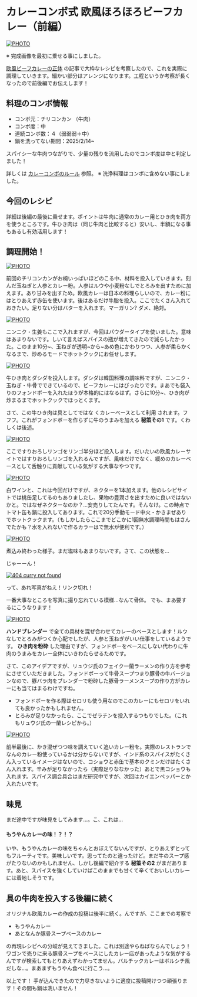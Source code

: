 # カレーコンボ式 欧風ほろほろビーフカレー（前編）

[![PHOTO](/images/202502/IMG_7955_1.jpg)](/images_original/202502/IMG_7955.jpg)

※ 完成画像を最初に乗せる事にしました。


[欧風ビーフカレーの正体](https://curryoki.hatenablog.jp/entry/2025/02/21/025148)  の記事で大枠なレシピを考察したので、これを実際に調理していきます。細かい部分はアレンジになります。工程というか考察が長くなったので前後編でお伝えします！

## 料理のコンボ情報

* コンボ元：チリコンカン （牛肉）
* コンボ度：中
* 連続コンボ数：４（弱弱弱＋中）
* 鍋を洗ってない期間：2025/2/14~

スパイシーな牛肉つながりで、少量の残りを流用したのでコンボ度は中と判定しました！

詳しくは [カレーコンボのルール](https://curryoki.hatenablog.jp/entry/2025/02/20/131719) 参照。 ※ 洗浄料理はコンボに含めない事にしました。

## 今回のレシピ

詳細は後編の最後に乗せます。ポイントは牛肉に通常のカレー用とひき肉を両方を使うところです。牛ひき肉は（同じ牛肉と比較すると）安いし、半額になる事もあるし有効活用します！

## 調理開始！

[![PHOTO](/images/202502/IMG_7932_1.jpg)](/images_original/202502/IMG_7932.jpg)

前回のチリコンカンがお椀いっぱいほどのこる中、材料を投入していきます。刻んだ玉ねぎと人参とカレー粉。人参はルウや小麦粉なしでとろみを出すために加えます。あり甘みを出すため。欧風カレーは日本の料理らしいので、カレー粉にはとりあえず赤缶を使います。後はあるだけ牛脂を投入。ここでたくさん入れておきたい。足りない分はバターを入れます。マーガリン? ダメ、絶対。

[![PHOTO](/images/202502/IMG_7933_1.jpg)](/images_original/202502/IMG_7933.jpg)

ニンニク・生姜もここで入れますが、今回はパウダータイプを使いました。意味はあまりないです。しいて言えばスパイスの瓶が増えてきたので減らしたかった。このまま10分~、玉ねぎが透明~から~あめ色にかわりつつ、人参が柔らかくなるまで、炒めるモードでホットクックにお任せします。

[![PHOTO](/images/202502/IMG_7934_1.jpg)](/images_original/202502/IMG_7934.jpg)

牛ひき肉とダシダを投入します。ダシダは韓国料理の調味料ですが、ニンニク・玉ねぎ・牛骨でできているので、ビーフカレーにはぴったりです。まあでも袋入りのフォンドボーを入れたほうが本格的にはなるはず。さらに10分~、ひき肉が炒まるまでホットクックでほっとくます。

さて、この牛ひき肉は具としてではな くカレーベースとして利用 されます。フフフ。これがフォンドボーを作らずに牛のうまみを加える **秘策その1** です。くわしくは後述。


[![PHOTO](/images/202502/IMG_7936_1.jpg)](/images_original/202502/IMG_7936.jpg)

ここですりおろしリンゴをリンゴ半分ほど投入します。だいたいの欧風カレーサイトではすりおろしリンゴを入れるんですが、風味だけでなく、緩めのカレーベースとして舌触りに貢献している気がする大事なやつです。

[![PHOTO](/images/202502/IMG_7937_1.jpg)](/images_original/202502/IMG_7937.jpg)

白ワインと、これは今回だけですが、ネクターを1本加えます。他のレシピサイトでは桃缶足してるのもありましたし、果物の豊潤さを出すために良いではないかと。ではなぜネクターなのか？...安売りしてたんです。そんなけ。この時点でトマト缶も鍋に投入してあります。これで20分手動モード中火・かきまぜありでホットクックます。（もしかしたらここまでどこかに1回無水調理時間もはさんでたかも？水を入れないで作るカラーはで無水が便利です。）

[![PHOTO](/images/202502/IMG_7938_1.jpg)](/images_original/202502/IMG_7938.jpg)

煮込み終わった様子。まだ塩味もあまりないです。さて、この状態を…

じゃーーん！

[![404 curry not found](/images/misc/404_curry_not_found_1.jpg)](/images_original/misc/404_curry_not_found.jpg)

って、あれ写真がねえ！リンク切れ！

一番大事なところを写真に撮り忘れている模様...なんて骨体。
でも、まあ要するにこうなります！ 

[![PHOTO](/images/202502/IMG_7941_1.jpg)](/images_original/202502/IMG_7941.jpg)

**ハンドブレンダー** で全ての具材を混ぜ合わせてカレーのベースとします！ルウなしでとろみがつくか心配でしたが、人参と玉ねぎがいい仕事をしているようです。 **ひき肉を粉砕** した理由ですが、フォンドボーをベースにしない代わりに牛肉のうまみをカレー全体にいきわたらせるためです。

さて、このアイデアですが、リュウジ氏のフェイク一蘭ラーメンの作り方を参考にさせていただきました。フォンドボーって牛骨スープつまり豚骨の牛バージョンなので、豚バラ肉をブレンダーで粉砕した豚骨ラーメンスープの作り方がカレーにも当てはまるわけですね。

* フォンドボーを作る際はセロリも使う用なのでこのカレーにもセロリをいれても良かったかもしれません。
* とろみが足りなかったら、ここでゼラチンを投入するつもりでした。（これもリュウジ氏の一蘭レシピから。）

[![PHOTO](/images/202502/IMG_7940_1.jpg)](/images_original/202502/IMG_7940.jpg)

前半最後に、かき混ぜつつ味を調えていく追いカレー粉を。実際のレストランでなんのカレー粉使っているかは分からないですが、インド系のスパイスがたくさん入っているイメージはないので、コショウと赤缶で基本のクミンだけはたくさん入れます。辛みが足りなかったら（実際足りななかった）あとで黒コショウも入れます。スパイス調合具合はまだ研究中ですが、次回はカイエンペッパーとか入れたいです。

## 味見

まだ途中ですが味見をしてみます…。こ、これは…

#### もうやんカレーの味！？！？

いや、もうやんカレーの味をちゃんとおぼえてないんですが、とりあえずとってもフルーティです。美味しいです。思ってたのと違ったけど。まだ牛のスープ感がたりないのかもしれません、しかし後編で紹介する **秘策その2** がまだあります。あと、スパイスを強くしていけばこのままでも甘くて辛くておいしいカレーには着地しそうです。

## 具の牛肉を投入する後編に続く

オリジナル欧風カレーの作成の投稿は後半に続く。んですが、ここまでの考察で

* もうやんカレー
* あとなんか豚骨スープベースのカレー

の再現レシピへの分岐が見えてきました。これは別途やらねばならんでしょう！ワゴンで売りに来る豚骨スープをベースにしたカレー店があったような気がするんですが検索してもとりあえずわかってません。バルチックカレーはボルシチ風だしな...。まあまずもうやん食べに行こう…。


以上です！
手が込んできたので力尽きないように適度に投稿開けつつ頑張ります！その間も鍋は洗いません！


